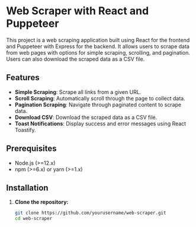 # Web Scraper with React and Puppeteer

This project is a web scraping application built using React for the frontend and Puppeteer with Express for the backend. It allows users to scrape data from web pages with options for simple scraping, scrolling, and pagination. Users can also download the scraped data as a CSV file.

## Features

- **Simple Scraping**: Scrape all links from a given URL.
- **Scroll Scraping**: Automatically scroll through the page to collect data.
- **Pagination Scraping**: Navigate through paginated content to scrape data.
- **Download CSV**: Download the scraped data as a CSV file.
- **Toast Notifications**: Display success and error messages using React Toastify.

## Prerequisites

- Node.js (>=12.x)
- npm (>=6.x) or yarn (>=1.x)

## Installation

1. **Clone the repository:**
   ```bash
   git clone https://github.com/yourusername/web-scraper.git
   cd web-scraper
